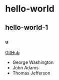 # hello-world
## hello-world-1
### u
[GitHub](https://docs.github.com/en/get-started/writing-on-github/getting-started-with-writing-and-formatting-on-github/basic-writing-and-formatting-syntax#supported-color-models)

+ George Washington
+ John Adams
+ Thomas Jefferson
